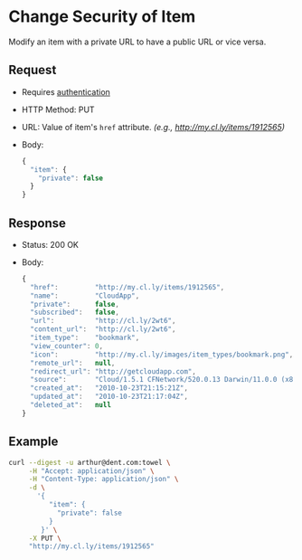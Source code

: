 # Change Security of Item

Modify an item with a private URL to have a public URL or vice versa.

## Request

- Requires [authentication](https://github.com/cloudapp/api/blob/master/README.md#authentication)
- HTTP Method: PUT
- URL: Value of item's `href` attribute. _(e.g., http://my.cl.ly/items/1912565)_
- Body:

  ```js
  {
    "item": {
      "private": false
    }
  }
  ```

## Response

- Status: 200 OK
- Body:

  ```js
  {
    "href":         "http://my.cl.ly/items/1912565",
    "name":         "CloudApp",
    "private":      false,
    "subscribed":   false,
    "url":          "http://cl.ly/2wt6",
    "content_url":  "http://cl.ly/2wt6",
    "item_type":    "bookmark",
    "view_counter": 0,
    "icon":         "http://my.cl.ly/images/item_types/bookmark.png",
    "remote_url":   null,
    "redirect_url": "http://getcloudapp.com",
    "source":       "Cloud/1.5.1 CFNetwork/520.0.13 Darwin/11.0.0 (x86_64) (MacBookPro5%2C5)",
    "created_at":   "2010-10-23T21:15:21Z",
    "updated_at":   "2010-10-23T21:17:04Z",
    "deleted_at":   null
  }
  ```

## Example

```bash
curl --digest -u arthur@dent.com:towel \
     -H "Accept: application/json" \
     -H "Content-Type: application/json" \
     -d \
       '{
          "item": {
            "private": false
          }
        }' \
     -X PUT \
     "http://my.cl.ly/items/1912565"
```